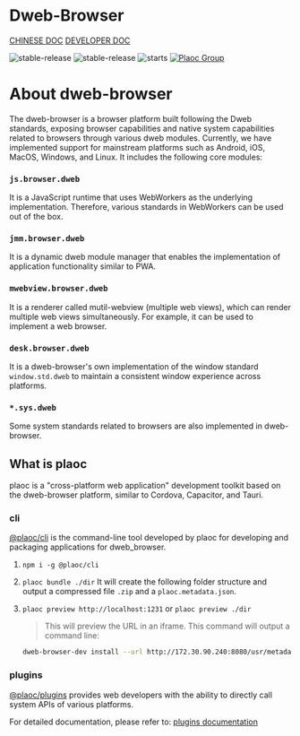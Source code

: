 <p align="center">
<h1>Dweb-Browser</h1>
<!-- <img src="./logo.png" width="240"> -->
</p>

[CHINESE DOC](./README.md.md)
[DEVELOPER DOC](./GET_START_FOR_DEVELOPER.md)

![stable-release](https://img.shields.io/badge/dweb-browser-success)
![stable-release](https://img.shields.io/badge/dweb-plaoc-orange)
![starts](https://shields.io/github/stars/BioforestChain/dweb_browser)
[![Plaoc Group][plaoc-badge]][plaoc-url]

[plaoc-badge]: https://img.shields.io/badge/plaoc-doc-blue
[plaoc-url]: https://github.com/BioforestChain/dweb_browser-docs

# About dweb-browser

The dweb-browser is a browser platform built following the Dweb standards, exposing browser capabilities and native system capabilities related to browsers through various dweb modules. Currently, we have implemented support for mainstream platforms such as Android, iOS, MacOS, Windows, and Linux.
It includes the following core modules:

### `js.browser.dweb`

It is a JavaScript runtime that uses WebWorkers as the underlying implementation. Therefore, various standards in WebWorkers can be used out of the box.

### `jmm.browser.dweb`

It is a dynamic dweb module manager that enables the implementation of application functionality similar to PWA.

### `mwebview.browser.dweb`

It is a renderer called mutil-webview (multiple web views), which can render multiple web views simultaneously. For example, it can be used to implement a web browser.

### `desk.browser.dweb`

It is a dweb-browser's own implementation of the window standard `window.std.dweb` to maintain a consistent window experience across platforms.

### `*.sys.dweb`

Some system standards related to browsers are also implemented in dweb-browser.

## What is plaoc

plaoc is a "cross-platform web application" development toolkit based on the dweb-browser platform, similar to Cordova, Capacitor, and Tauri.

### cli

[@plaoc/cli](https://www.npmjs.com/package/@plaoc/cli) is the command-line tool developed by plaoc for developing and packaging applications for dweb_browser.

1. `npm i -g @plaoc/cli`

2. `plaoc bundle ./dir`
   It will create the following folder structure and output a compressed file `.zip` and a `plaoc.metadata.json`.

3. `plaoc preview http://localhost:1231` or `plaoc preview ./dir`
   > This will preview the URL in an iframe.
   > This command will output a command line:
   ```bash
   dweb-browser-dev install --url http://172.30.90.240:8080/usr/metadata.json
   ```

### plugins

[@plaoc/plugins](https://www.npmjs.com/package/@plaoc/plugins) provides web developers with the ability to directly call system APIs of various platforms.

For detailed documentation, please refer to: [plugins documentation](https://docs.dweb-browser.org/plugins/web-components.html)
